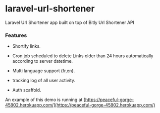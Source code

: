 # laravel-url-shortener
Laravel Url Shortener app built on top of Bitly Url Shortener API

### Features

+ Shortify links.

+ Cron job scheduled to delete Links older than 24 hours automatically according to server datetime.

+ Multi language support (fr,en).

+ tracking log of all user activity.

+ Auth scaffold.


An example of this demo  is running at
[https://peaceful-gorge-45802.herokuapp.com/](https://peaceful-gorge-45802.herokuapp.com/)
